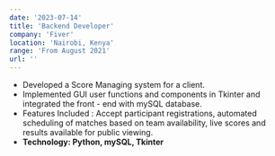 ```yaml
---
date: '2023-07-14'
title: 'Backend Developer'
company: 'Fiver'
location: 'Nairobi, Kenya'
range: 'From August 2021'
url: ''
---
```


- Developed a Score Managing system for a client.
- Implemented GUI user functions and components in Tkinter and integrated the front - end with mySQL database.
- Features Included : Accept participant registrations, automated scheduling of matches based on team availability, live scores and results available for public viewing.
- **Technology: Python, mySQL, Tkinter**
